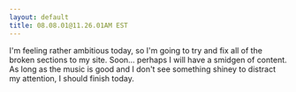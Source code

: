 ```yaml
---
layout: default
title: 08.08.01@11.26.01AM EST
---
```


I'm feeling rather ambitious today, so I'm going to try and fix all of the
broken sections to my site. Soon... perhaps I will have a smidgen of content.
As long as the music is good and I don't see something shiney to distract my
attention, I should finish today.
